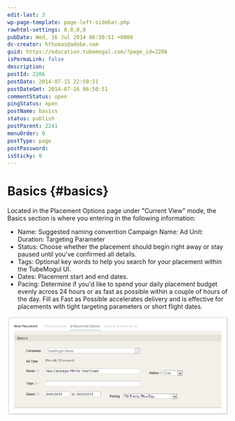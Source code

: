 ```yaml
---
edit-last: 3
wp-page-template: page-left-sidebar.php
rawhtml-settings: 0,0,0,0
pubDate: Wed, 16 Jul 2014 06:50:51 +0000
dc-creator: hthomas@adobe.com
guid: https://education.tubemogul.com/?page_id=2206
isPermaLink: false
description: 
postId: 2206
postDate: 2014-07-15 22:50:51
postDateGmt: 2014-07-16 06:50:51
commentStatus: open
pingStatus: open
postName: basics
status: publish
postParent: 2241
menuOrder: 0
postType: page
postPassword: 
isSticky: 0
---
```


# Basics {#basics}

Located in the Placement Options page under "Current View" mode, the Basics section is where you entering in the following information:

* Name:  Suggested naming convention Campaign Name: Ad Unit: Duration: Targeting Parameter
* Status: Choose whether the placement should begin right away or stay paused until you've confirmed all details.
* Tags: Optional key words to help you search for your placement within the TubeMogul UI.
* Dates: Placement start and end dates.
* Pacing: Determine if you'd like to spend your daily placement budget evenly across 24 hours or as fast as possible within a couple of hours of the day. Fill as Fast as Possible accelerates delivery and is effective for placements with tight targeting parameters or short flight dates.

[ ![image2013-3-25 11-35-37](assets/image2013-3-25-11-35-37.jpeg)](assets/image2013-3-25-11-35-37.jpeg) 